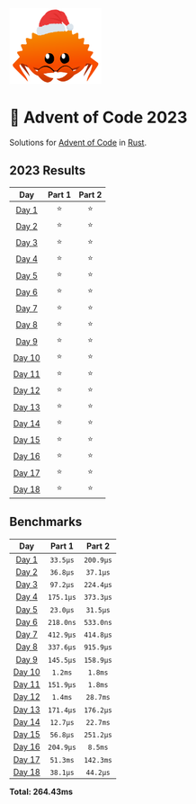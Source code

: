 <img src="./.assets/christmas_ferris.png" width="164">

# 🎄 Advent of Code 2023

Solutions for [Advent of Code](https://adventofcode.com/) in [Rust](https://www.rust-lang.org/).

<!--- advent_readme_stars table --->

## 2023 Results

|                      Day                       | Part 1 | Part 2 |
| :--------------------------------------------: | :----: | :----: |
|  [Day 1](https://adventofcode.com/2023/day/1)  |   ⭐   |   ⭐   |
|  [Day 2](https://adventofcode.com/2023/day/2)  |   ⭐   |   ⭐   |
|  [Day 3](https://adventofcode.com/2023/day/3)  |   ⭐   |   ⭐   |
|  [Day 4](https://adventofcode.com/2023/day/4)  |   ⭐   |   ⭐   |
|  [Day 5](https://adventofcode.com/2023/day/5)  |   ⭐   |   ⭐   |
|  [Day 6](https://adventofcode.com/2023/day/6)  |   ⭐   |   ⭐   |
|  [Day 7](https://adventofcode.com/2023/day/7)  |   ⭐   |   ⭐   |
|  [Day 8](https://adventofcode.com/2023/day/8)  |   ⭐   |   ⭐   |
|  [Day 9](https://adventofcode.com/2023/day/9)  |   ⭐   |   ⭐   |
| [Day 10](https://adventofcode.com/2023/day/10) |   ⭐   |   ⭐   |
| [Day 11](https://adventofcode.com/2023/day/11) |   ⭐   |   ⭐   |
| [Day 12](https://adventofcode.com/2023/day/12) |   ⭐   |   ⭐   |
| [Day 13](https://adventofcode.com/2023/day/13) |   ⭐   |   ⭐   |
| [Day 14](https://adventofcode.com/2023/day/14) |   ⭐   |   ⭐   |
| [Day 15](https://adventofcode.com/2023/day/15) |   ⭐   |   ⭐   |
| [Day 16](https://adventofcode.com/2023/day/16) |   ⭐   |   ⭐   |
| [Day 17](https://adventofcode.com/2023/day/17) |   ⭐   |   ⭐   |
| [Day 18](https://adventofcode.com/2023/day/18) |   ⭐   |   ⭐   |

<!--- advent_readme_stars table --->

<!--- benchmarking table --->

## Benchmarks

|            Day            |  Part 1   |  Part 2   |
| :-----------------------: | :-------: | :-------: |
| [Day 1](./src/bin/01.rs)  | `33.5µs`  | `200.9µs` |
| [Day 2](./src/bin/02.rs)  | `36.8µs`  | `37.1µs`  |
| [Day 3](./src/bin/03.rs)  | `97.2µs`  | `224.4µs` |
| [Day 4](./src/bin/04.rs)  | `175.1µs` | `373.3µs` |
| [Day 5](./src/bin/05.rs)  | `23.0µs`  | `31.5µs`  |
| [Day 6](./src/bin/06.rs)  | `218.0ns` | `533.0ns` |
| [Day 7](./src/bin/07.rs)  | `412.9µs` | `414.8µs` |
| [Day 8](./src/bin/08.rs)  | `337.6µs` | `915.9µs` |
| [Day 9](./src/bin/09.rs)  | `145.5µs` | `158.9µs` |
| [Day 10](./src/bin/10.rs) |  `1.2ms`  |  `1.8ms`  |
| [Day 11](./src/bin/11.rs) | `151.9µs` |  `1.8ms`  |
| [Day 12](./src/bin/12.rs) |  `1.4ms`  | `28.7ms`  |
| [Day 13](./src/bin/13.rs) | `171.4µs` | `176.2µs` |
| [Day 14](./src/bin/14.rs) | `12.7µs`  | `22.7ms`  |
| [Day 15](./src/bin/15.rs) | `56.8µs`  | `251.2µs` |
| [Day 16](./src/bin/16.rs) | `204.9µs` |  `8.5ms`  |
| [Day 17](./src/bin/17.rs) | `51.3ms`  | `142.3ms` |
| [Day 18](./src/bin/18.rs) | `38.1µs`  | `44.2µs`  |

**Total: 264.43ms**

<!--- benchmarking table --->
